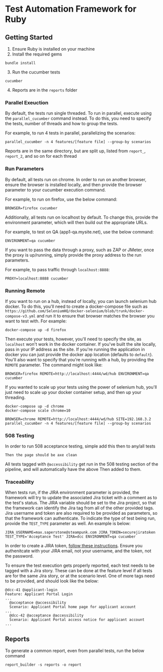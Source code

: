 # Test Automation Framework for Ruby

## Getting Started
1. Ensure Ruby is installed on your machine
2. Install the required gems
```shell
bundle install
```
3. Run the cucumber tests
```shell
cucumber
```
4. Reports are in the `reports` folder
   
### Parallel Exeuction
By default, the tests run single threaded. To run in parallel,
execute using the `parallel_cucumber` command instead. To do this,
you need to specify the tests, number of threads and how to group
the tests.

For example, to run 4 tests in parallel, parallelizing the scenarios:
```shell
parallel_cucumber -n 4 features/[feature file] --group-by scenarios
```
Reports are in the same directory, but are split up, listed from 
`report_`, `report_2`, and so on for each thread

### Run Parameters
By default, all tests run on chrome. In order to run on another browser,
ensure the browser is installed locally, and then provide the browser
parameter to your cucumber execution command.

For example, to run on firefox, use the below command:
```shell
BROWSER=firefox cucumber
```

Additionally, all tests run on localhost by default. To change this,
provide the environment parameter, which will then build out the 
appropriate URLs.

For example, to test on QA 
(app1-qa.mysite.net), use the below command:
```shell
ENVIRONMENT=qa cucumber
```

If you want to pass the data through a proxy, such as ZAP or JMeter, once the
proxy is up/running, simply provide the proxy address to the run parameters.

For example, to pass traffic through `localhost:8888`:

```shell
PROXY=localhost:8888 cucumber
```

### Running Remote
If you want to run on a hub, instead of locally, you can launch 
selenium hub docker. To do this, you'll need to create a 
docker-compose file such as 
`https://github.com/SeleniumHQ/docker-selenium/blob/trunk/docker-compose-v3.yml` 
and run it to ensure that browser matches the browser you want to 
test with. For example:
```shell
docker-compose up -d firefox
```

Then execute your tests, however, you'll need to specify the site, 
as `localhost` won't work in the docker container. If you've built 
the site locally, pass in your IP address as the site. If you're 
running the application in docker you can just provide the docker 
app location (defaults to `default`). You'll also want to specify that 
you're running with a hub, by providing the `REMOTE` parameter. The 
command might look like:

```shell
BROWSER=firefox REMOTE=http://localhost:4444/wd/hub ENVIRONMENT=qa cucumber
```

If you wanted to scale up your tests using the power of selenium 
hub, you'll just need to scale up your docker container setup, and 
then up your threading.

```shell
docker-compose up -d chrome
docker-compose scale chrome=10

BROWSER=chrome REMOTE=http://localhost:4444/wd/hub SITE=192.168.3.2 parallel_cucumber -n 4 features/[feature file] --group-by scenarios
```

### 508 Testing
In order to run 508 acceptance testing, simple add this then to any/all tests

`Then the page should be axe clean`

All tests tagged with `@accessibility` get run in the 508 testing section of the pipeline, and
will automatically have the above Then added to them.

### Traceability
When tests run, if the JIRA environment parameter is provided, the framework
will try to update the associated Jira ticket with a comment as to the test's
status. The JIRA variable should be set to the Jira project, so that the 
framework can identify the Jira tag from all of the other provided tags. Jira
username and token are also required to be provided as parameters, so that the 
framework can authenticate. To indicate the type of test being run, provide 
the `TEST_TYPE` parameter as well. An example is below:

```shell
JIRA_USERNAME=max.saperstone@steampunk.com JIRA_TOKEN=securejiratoken TEST_TYPE='Acceptance Test' JIRA=dcc ENVIRONMENT=qa cucumber
```

In order to create a JIRA token, [follow these 
instructions](https://support.siteimprove.com/hc/en-gb/articles/360004317332-How-to-create-an-API-token-from-your-Atlassian-account).
Ensure you authenitcate with your JIRA email, not your username, and the
token, not the password.

To ensure the test execution gets properly reported, each test needs to be
tagged with a Jira story. These can be done at the feature level if all
tests are for the same Jira story, or at the scenario level. One of more
tags need to be provided, and should look like the below:

```gherkin
@dcc-41 @applicant-login
Feature: Applicant Portal Login
...
  @acceptance @accessibility
  Scenario: Applicant Portal home page for applicant account
...
  @dcc-42 @acceptance @accessibility
  Scenario: Applicant Portal access notice for applicant account
...
```

## Reports
To generate a common report, even from parallel tests, run the below command
```shell
report_builder -s reports -o report
```